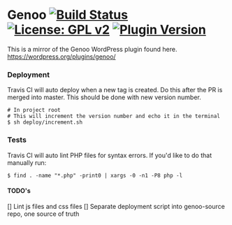 #  Genoo [![Build Status](https://travis-ci.org/genoo-source/wp-genoo.svg?branch=master)](https://travis-ci.org/genoo-source/wp-genoo) [![License: GPL v2](https://img.shields.io/badge/License-GPL%20v2-blue.svg)](https://www.gnu.org/licenses/old-licenses/gpl-2.0.en.html) [![Plugin Version](https://img.shields.io/wordpress/plugin/v/genoo.svg)](https://wordpress.org/plugins/genoo)


This is a mirror of the Genoo WordPress plugin found here. https://wordpress.org/plugins/genoo/

### Deployment

Travis CI will auto deploy when a new tag is created. Do this after the PR is merged into master. This should be done with new version number.

~~~~
# In project root
# This will increment the version number and echo it in the terminal
$ sh deploy/increment.sh
~~~~

### Tests

Travis CI will auto lint PHP files for syntax errors. If you'd like to do that manually run:

~~~~
$ find . -name "*.php" -print0 | xargs -0 -n1 -P8 php -l
~~~~

#### TODO's

[] Lint js files and css files
[] Separate deployment script into genoo-source repo, one source of truth
